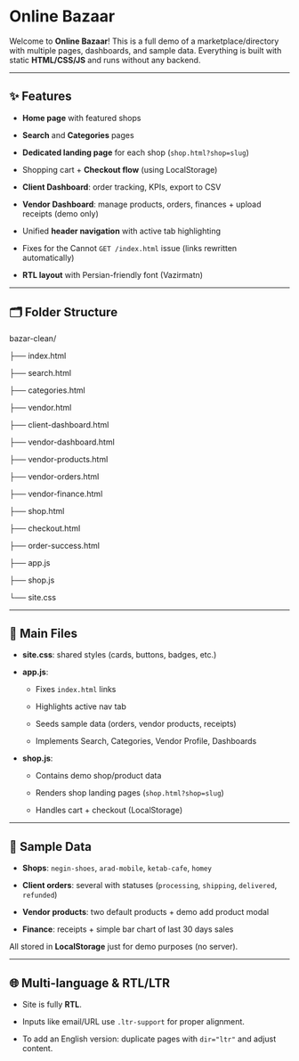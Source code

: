 # Online Bazaar 

Welcome to **Online Bazaar**!
This is a full demo of a marketplace/directory with multiple pages, dashboards, and sample data. Everything is built with static **HTML/CSS/JS** and runs without any backend.

---
## ✨ Features

- **Home page** with featured shops

- **Search** and **Categories** pages

- **Dedicated landing page** for each shop (`shop.html?shop=slug`)

- Shopping cart + **Checkout flow** (using LocalStorage)

- **Client Dashboard**: order tracking, KPIs, export to CSV

- **Vendor Dashboard**: manage products, orders, finances + upload receipts (demo only)

- Unified **header navigation** with active tab highlighting

- Fixes for the Cannot `GET /index.html` issue (links rewritten automatically)

- **RTL layout** with Persian-friendly font (Vazirmatn)

---

## 🗂 Folder Structure

bazar-clean/

├── index.html

├── search.html

├── categories.html

├── vendor.html

├── client-dashboard.html

├── vendor-dashboard.html

├── vendor-products.html

├── vendor-orders.html

├── vendor-finance.html

├── shop.html

├── checkout.html

├── order-success.html

├── app.js

├── shop.js

└── site.css

---

## 🧩 Main Files

- **site.css**: shared styles (cards, buttons, badges, etc.)

- **app.js**:

    - Fixes `index.html` links

    - Highlights active nav tab

    - Seeds sample data (orders, vendor products, receipts)

    - Implements Search, Categories, Vendor Profile, Dashboards

- **shop.js**:

   - Contains demo shop/product data

   - Renders shop landing pages (`shop.html?shop=slug`)

   - Handles cart + checkout (LocalStorage)
---

## 🧪 Sample Data

- **Shops**: `negin-shoes`, `arad-mobile`, `ketab-cafe`, `homey`

- **Client orders**: several with statuses (`processing`, `shipping`, `delivered`, `refunded`)

- **Vendor products**: two default products + demo add product modal

- **Finance**: receipts + simple bar chart of last 30 days sales

All stored in **LocalStorage** just for demo purposes (no server).

---
## 🌐 Multi-language & RTL/LTR

- Site is fully **RTL**.

- Inputs like email/URL use `.ltr-support` for proper alignment.

- To add an English version: duplicate pages with `dir="ltr"` and adjust content.
